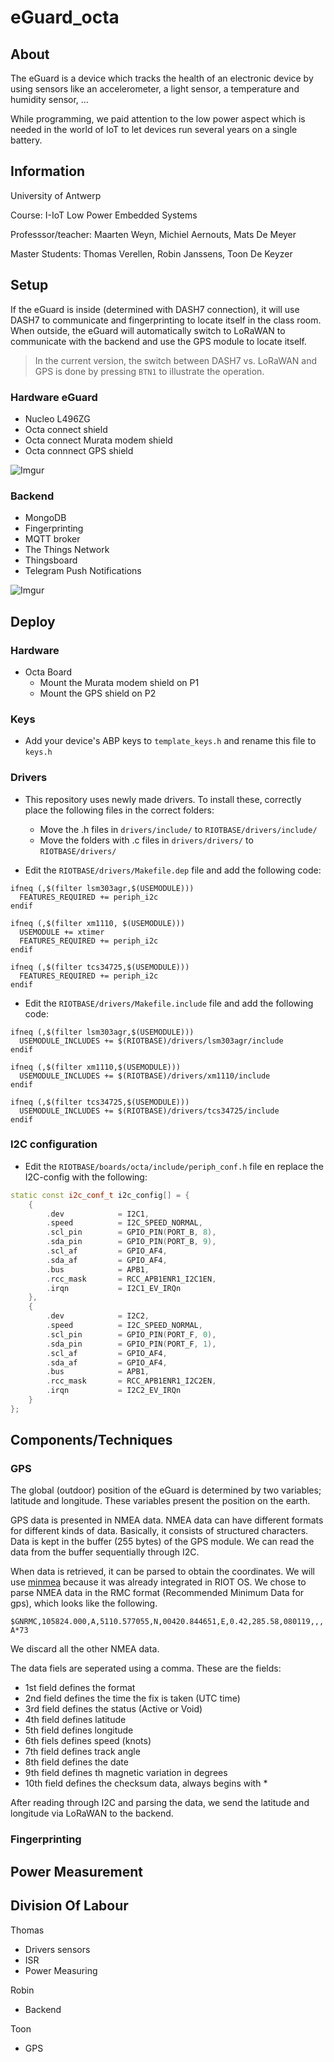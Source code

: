 # eGuard_octa

## About
The eGuard is a device which tracks the health of an electronic device by using sensors like an accelerometer, a light sensor, a temperature and humidity sensor, ...

While programming, we paid attention to the low power aspect which is needed in the world of IoT to let devices run several years on a single battery.

## Information

University of Antwerp

Course: I-IoT Low Power Embedded Systems

Professsor/teacher: Maarten Weyn, Michiel Aernouts, Mats De Meyer

Master Students: Thomas Verellen, Robin Janssens, Toon De Keyzer


## Setup

If the eGuard is inside (determined with DASH7 connection), it will use DASH7 to communicate and fingerprinting to locate itself in the class room. When outside, the eGuard will automatically switch to LoRaWAN to communicate with the backend and use the GPS module to locate itself.

> In the current version, the switch between DASH7 vs. LoRaWAN and GPS is done by pressing `BTN1` to illustrate the operation.

### Hardware eGuard

- Nucleo L496ZG
- Octa connect shield
- Octa connect Murata modem shield
- Octa connnect GPS shield

![Imgur](https://i.imgur.com/fKzjctM.jpg)

### Backend
  - MongoDB
  - Fingerprinting
  - MQTT broker
  - The Things Network
  - Thingsboard
  - Telegram Push Notifications

![Imgur](https://i.imgur.com/5m04SeV.png)

## Deploy

### Hardware

- Octa Board
  - Mount the Murata modem shield on P1
  - Mount the GPS shield on P2

### Keys
- Add your device's ABP keys to `template_keys.h` and rename this file to `keys.h`

### Drivers
- This repository uses newly made drivers. To install these, correctly place the 
	following files in the correct folders:
	- Move the .h files in `drivers/include/` to `RIOTBASE/drivers/include/`
	- Move the folders with .c files in `drivers/drivers/` to `RIOTBASE/drivers/`

- Edit the `RIOTBASE/drivers/Makefile.dep` file and add the following code:
```
ifneq (,$(filter lsm303agr,$(USEMODULE)))
  FEATURES_REQUIRED += periph_i2c
endif

ifneq (,$(filter xm1110, $(USEMODULE)))
  USEMODULE += xtimer
  FEATURES_REQUIRED += periph_i2c
endif

ifneq (,$(filter tcs34725,$(USEMODULE)))
  FEATURES_REQUIRED += periph_i2c
endif
```

- Edit the `RIOTBASE/drivers/Makefile.include` file and add the following code:
```
ifneq (,$(filter lsm303agr,$(USEMODULE)))
  USEMODULE_INCLUDES += $(RIOTBASE)/drivers/lsm303agr/include
endif

ifneq (,$(filter xm1110,$(USEMODULE)))
  USEMODULE_INCLUDES += $(RIOTBASE)/drivers/xm1110/include
endif

ifneq (,$(filter tcs34725,$(USEMODULE)))
  USEMODULE_INCLUDES += $(RIOTBASE)/drivers/tcs34725/include
endif
```

### I2C configuration
- Edit the `RIOTBASE/boards/octa/include/periph_conf.h` file en replace the I2C-config with the following:
```cpp
static const i2c_conf_t i2c_config[] = {
    {
        .dev            = I2C1,
        .speed          = I2C_SPEED_NORMAL,
        .scl_pin        = GPIO_PIN(PORT_B, 8),
        .sda_pin        = GPIO_PIN(PORT_B, 9),
        .scl_af         = GPIO_AF4,
        .sda_af         = GPIO_AF4,
        .bus            = APB1,
        .rcc_mask       = RCC_APB1ENR1_I2C1EN,
        .irqn           = I2C1_EV_IRQn
    },
    {
        .dev            = I2C2,
        .speed          = I2C_SPEED_NORMAL,
        .scl_pin        = GPIO_PIN(PORT_F, 0),
        .sda_pin        = GPIO_PIN(PORT_F, 1),
        .scl_af         = GPIO_AF4,
        .sda_af         = GPIO_AF4,
        .bus            = APB1,
        .rcc_mask       = RCC_APB1ENR1_I2C2EN,
        .irqn           = I2C2_EV_IRQn
    }
};
```

## Components/Techniques

### GPS

The global (outdoor) position of the eGuard is determined by two variables; latitude and longitude. These variables present the position on the earth.

GPS data is presented in NMEA data. NMEA data can have different formats for different kinds of data. Basically, it consists of structured characters. Data is kept in the buffer (255 bytes) of the GPS module. We can read the data from the buffer sequentially through I2C.

When data is retrieved, it can be parsed to obtain the coordinates. We will use [minmea](https://github.com/kosma/minmea) because it was already integrated in RIOT OS. We chose to parse NMEA data in the RMC format (Recommended Minimum Data for gps), which looks like the following.

`$GNRMC,105824.000,A,5110.577055,N,00420.844651,E,0.42,285.58,080119,,,A*73`

We discard all the other NMEA data.

The data fiels are seperated using a comma. These are the fields:
- 1st field defines the format
- 2nd field defines the time the fix is taken (UTC time)
- 3rd field defines the status (Active or Void)
- 4th field defines latitude
- 5th field defines longitude
- 6th fiels defines speed (knots)
- 7th field defines track angle
- 8th field defines the date
- 9th field defines th magnetic variation in degrees
- 10th field defines the checksum data, always begins with *

After reading through I2C and parsing the data, we send the latitude and longitude via LoRaWAN to the backend.

### Fingerprinting

## Power Measurement

## Division Of Labour

Thomas
- Drivers sensors
- ISR
- Power Measuring

Robin
- Backend

Toon
- GPS
